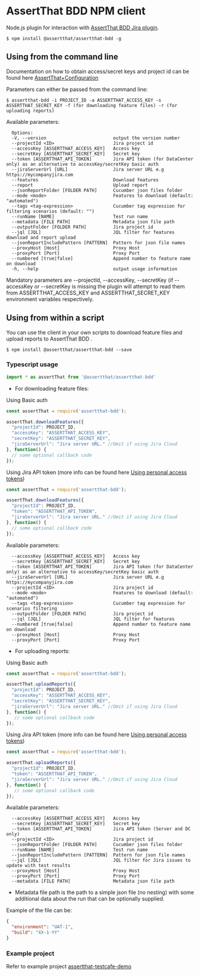 # AssertThat BDD NPM client

Node.js plugin for interaction with [AssertThat BDD Jira plugin](https://marketplace.atlassian.com/apps/1219033/assertthat-bdd-test-management-in-jira?hosting=cloud&tab=overview).

```
$ npm install @assertthat/assertthat-bdd -g
```

## Using from the command line

Documentation on how to obtain access/secret keys and project id can be found here [AssertThat+Configuration](https://assertthat.atlassian.net/wiki/spaces/ABTM/pages/725385217/AssertThat+Configuration)

Parameters can either be passed from the command line:

```
$ assertthat-bdd -i PROJECT_ID -a ASSERTTHAT_ACCESS_KEY -s ASSERTTHAT_SECRET_KEY -f (for downloading feature files) -r (for uploading reports)
```

Available parameters:
```
  Options:
  -V, --version                         output the version number
  --projectId <ID>                      Jira project id
  --accessKey [ASSERTTHAT_ACCESS_KEY]   Access key
  --secretKey [ASSERTTHAT_SECRET_KEY]   Secret key
  --token [ASSERTTHAT_API_TOKEN]        Jira API token (for DataCenter only) as an alternative to accessKey/secretKey basic auth
  --jiraServerUrl [URL]                 Jira server URL e.g https://mycompanyjira.com
  --features                            Download features
  --report                              Upload report
  --jsonReportFolder [FOLDER PATH]      Cucumber json files folder
  --mode <mode>                         Features to download (default: "automated")
  --tags <tag-expression>               Cucumber tag expression for filtering scenarios (default: "")
  --runName [NAME]                      Test run name
  --metadata [FILE PATH]                Metadata json file path
  --outputFolder [FOLDER PATH]          Jira project id
  --jql [JQL]                           JQL filter for features download and report upload
  --jsonReportIncludePattern [PATTERN]  Pattern for json file names
  --proxyHost [Host]                    Proxy Host
  --proxyPort [Port]                    Proxy Port
  --numbered [true|false]               Append number to feature name on download
  -h, --help                            output usage information

```

Mandatory parameters are --projectId, --accessKey, --secretKey (if --accessKey or --secretKey is missing the plugin will attempt to read them from ASSERTTHAT_ACCESS_KEY and ASSERTTHAT_SECRET_KEY environment variables respectively.

## Using from within a script

You can use the client in your own scripts to download feature files and upload reports to AssertThat BDD .

```
$ npm install @assertthat/assertthat-bdd --save
```
### Typescript usage
```ts
import * as assertThat from '@assertthat/assertthat-bdd'
```

* For downloading feature files:

Using Basic auth

```js
const assertThat = require('assertthat-bdd');

assertThat.downloadFeatures({
  "projectId": PROJECT_ID,
  "accessKey": "ASSERTTHAT_ACCESS_KEY",
  "secretKey": "ASSERTTHAT_SECRET_KEY",
  "jiraServerUrl": "Jira server URL." //Omit if using Jira Cloud
}, function() {
  // some optional callback code
});
```

Using Jira API token (more info can be found here [Using personal access tokens](https://confluence.atlassian.com/enterprise/using-personal-access-tokens-1026032365.html))

```js
const assertThat = require('assertthat-bdd');

assertThat.downloadFeatures({
  "projectId": PROJECT_ID,
  "token": "ASSERTTHAT_API_TOKEN",
  "jiraServerUrl": "Jira server URL." //Omit if using Jira Cloud
}, function() {
  // some optional callback code
});
```

Available parameters:

```
  --accessKey [ASSERTTHAT_ACCESS_KEY]   Access key
  --secretKey [ASSERTTHAT_SECRET_KEY]   Secret key
  --token [ASSERTTHAT_API_TOKEN]        Jira API token (for DataCenter only) as an alternative to accessKey/secretKey basic auth
  --jiraServerUrl [URL]                 Jira server URL e.g https://mycompanyjira.com
  --projectId <ID>                      Jira project id
  --mode <mode>                         Features to download (default: "automated")
  --tags <tag-expression>               Cucumber tag expression for scenarios filtering
  --outputFolder [FOLDER PATH]          Jira project id
  --jql [JQL]                           JQL filter for features
  --numbered [true|false]               Append number to feature name on download
  --proxyHost [Host]                    Proxy Host
  --proxyPort [Port]                    Proxy Port
```

* For uploading reports:

Using Basic auth

```js
const assertThat = require('assertthat-bdd');

assertThat.uploadReports({
  "projectId": PROJECT_ID,
  "accessKey": "ASSERTTHAT_ACCESS_KEY",
  "secretKey": "ASSERTTHAT_SECRET_KEY",
  "jiraServerUrl": "Jira server URL." //Omit if using Jira Cloud
}, function() {
   // some optional callback code
});
```

Using Jira API token (more info can be found here [Using personal access tokens](https://confluence.atlassian.com/enterprise/using-personal-access-tokens-1026032365.html))

```js
const assertThat = require('assertthat-bdd');

assertThat.uploadReports({
  "projectId": PROJECT_ID,
  "token": "ASSERTTHAT_API_TOKEN",
  "jiraServerUrl": "Jira server URL." //Omit if using Jira Cloud
}, function() {
   // some optional callback code
});
```

Available parameters:

```
  --accessKey [ASSERTTHAT_ACCESS_KEY]   Access key
  --secretKey [ASSERTTHAT_SECRET_KEY]   Secret key
  --token [ASSERTTHAT_API_TOKEN]        Jira API token (Server and DC only)
  --projectId <ID>                      Jira project id
  --jsonReportFolder [FOLDER PATH]      Cucumber json files folder
  --runName [NAME]                      Test run name
  --jsonReportIncludePattern [PATTERN]  Pattern for json file names
  --jql [JQL]                           JQL filter for Jira issues to update with test results
  --proxyHost [Host]                    Proxy Host
  --proxyPort [Port]                    Proxy Port
  --metadata [FILE PATH]                Metadata json file path
```

* Metadata file path is the path to a  simple json file (no nesting) with some additional data about the run that can be optionally supplied. 

Example of the file can be: 

```json
{
  "environment": "UAT-1",
  "build": "XX-1-YY"
}
```

### Example project 

Refer to example project [assertthat-testcafe-demo](https://github.com/assertthat/assertthat-testcafe-demo)
